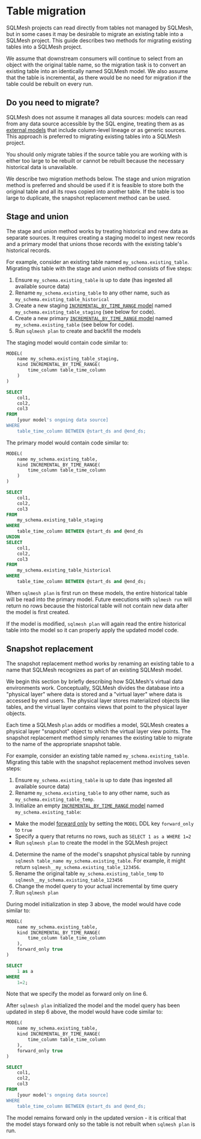 # Table migration

SQLMesh projects can read directly from tables not managed by SQLMesh, but in some cases it may be desirable to migrate an existing table into a SQLMesh project. This guide describes two methods for migrating existing tables into a SQLMesh project.

We assume that downstream consumers will continue to select from an object with the original table name, so the migration task is to convert an existing table into an identically named SQLMesh model. We also assume that the table is incremental, as there would be no need for migration if the table could be rebuilt on every run.

## Do you need to migrate?

SQLMesh does not assume it manages all data sources: models can read from any data source accessible by the SQL engine, treating them as as [external models](../concepts/models/model_kinds.md#external) that include column-level lineage or as generic sources. This approach is preferred to migrating existing tables into a SQLMesh project.

You should only migrate tables if the source table you are working with is either too large to be rebuilt or cannot be rebuilt because the necessary historical data is unavailable.

We describe two migration methods below. The stage and union migration method is preferred and should be used if it is feasible to store both the original table and all its rows copied into another table. If the table is too large to duplicate, the snapshot replacement method can be used.

## Stage and union

The stage and union method works by treating historical and new data as separate sources. It requires creating a staging model to ingest new records and a primary model that unions those records with the existing table's historical records.

For example, consider an existing table named `my_schema.existing_table`. Migrating this table with the stage and union method consists of five steps:

1. Ensure `my_schema.existing_table` is up to date (has ingested all available source data)
2. Rename `my_schema.existing_table` to any other name, such as `my_schema.existing_table_historical`
3. Create a new staging [`INCREMENTAL_BY_TIME_RANGE` model](../concepts/models/model_kinds.md#incremental_by_time_range) named `my_schema.existing_table_staging` (see below for code).
4. Create a new primary [`INCREMENTAL_BY_TIME_RANGE` model](../concepts/models/model_kinds.md#incremental_by_time_range) named `my_schema.existing_table` (see below for code).
5. Run `sqlmesh plan` to create and backfill the models

The staging model would contain code similar to:

``` sql linenums="1"
MODEL(
    name my_schema.existing_table_staging,
    kind INCREMENTAL_BY_TIME_RANGE(
        time_column table_time_column
    )
)

SELECT
    col1,
    col2,
    col3
FROM
    [your model's ongoing data source]
WHERE
    table_time_column BETWEEN @start_ds and @end_ds;
```

The primary model would contain code similar to:

``` sql linenums="1"
MODEL(
    name my_schema.existing_table,
    kind INCREMENTAL_BY_TIME_RANGE(
        time_column table_time_column
    )
)

SELECT
    col1,
    col2,
    col3
FROM
    my_schema.existing_table_staging
WHERE
    table_time_column BETWEEN @start_ds and @end_ds
UNION
SELECT
    col1,
    col2,
    col3
FROM
    my_schema.existing_table_historical
WHERE
    table_time_column BETWEEN @start_ds and @end_ds;
```

When `sqlmesh plan` is first run on these models, the entire historical table will be read into the primary model. Future executions with `sqlmesh run` will return no rows because the historical table will not contain new data after the model is first created.

If the model is modified, `sqlmesh plan` will again read the entire historical table into the model so it can properly apply the updated model code.


## Snapshot replacement

The snapshot replacement method works by renaming an existing table to a name that SQLMesh recognizes as part of an existing SQLMesh model.

We begin this section by briefly describing how SQLMesh's virtual data environments work. Conceptually, SQLMesh divides the database into a "physical layer" where data is stored and a "virtual layer" where data is accessed by end users. The physical layer stores materialized objects like tables, and the virtual layer contains views that point to the physical layer objects.

Each time a SQLMesh `plan` adds or modifies a model, SQLMesh creates a physical layer "snapshot" object to which the virtual layer view points. The snapshot replacement method simply renames the existing table to migrate to the name of the appropriate snapshot table.

For example, consider an existing table named `my_schema.existing_table`. Migrating this table with the snapshot replacement method involves seven steps:

1. Ensure `my_schema.existing_table` is up to date (has ingested all available source data)
2. Rename `my_schema.existing_table` to any other name, such as `my_schema.existing_table_temp`.
3. Initialize an empty [`INCREMENTAL_BY_TIME_RANGE` model](../concepts/models/model_kinds.md#incremental_by_time_range) named `my_schema.existing_table`:
- Make the model [forward only](./incremental_time.md#forward-only-models) by setting the `MODEL` DDL key `forward_only` to `true`
- Specify a query that returns no rows, such as `SELECT 1 as a WHERE 1=2`
- Run `sqlmesh plan` to create the model in the SQLMesh project
4. Determine the name of the model's snapshot physical table by running `sqlmesh table_name my_schema.existing_table`. For example, it might return `sqlmesh__my_schema.existing_table_123456`.
5. Rename the original table `my_schema.existing_table_temp` to `sqlmesh__my_schema.existing_table_123456`
6. Change the model query to your actual incremental by time query
7. Run `sqlmesh plan`

During model initialization in step 3 above, the model would have code similar to:

``` sql linenums="1" hl_lines="6"
MODEL(
    name my_schema.existing_table,
    kind INCREMENTAL_BY_TIME_RANGE(
        time_column table_time_column
    ),
    forward_only true
)

SELECT
    1 as a
WHERE
    1=2;
```

Note that we specify the model as forward only on line 6.

After `sqlmesh plan` initialized the model and the model query has been updated in step 6 above, the model would have code similar to:

``` sql linenums="1" hl_lines="6"
MODEL(
    name my_schema.existing_table,
    kind INCREMENTAL_BY_TIME_RANGE(
        time_column table_time_column
    ),
    forward_only true
)

SELECT
    col1,
    col2,
    col3
FROM
    [your model's ongoing data source]
WHERE
    table_time_column BETWEEN @start_ds and @end_ds;
```

The model remains forward only in the updated version - it is critical that the model stays forward only so the table is not rebuilt when `sqlmesh plan` is run.
